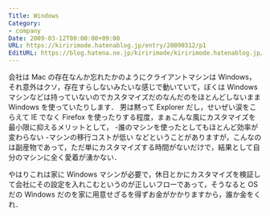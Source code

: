 ```yaml
---
Title: Windows
Category:
- company
Date: 2009-03-12T00:00:00+09:00
URL: https://kiririmode.hatenablog.jp/entry/20090312/p1
EditURL: https://blog.hatena.ne.jp/kiririmode/kiririmode.hatenablog.jp/atom/entry/8454420450078213370
---
```



会社は Mac の存在なんか忘れたかのようにクライアントマシンは Windows，それ意外はクソ，存在すらしないみたいな感じで動いていて，ぼくは Windows マシンなどは持っていないのでカスタマイズだのなんだのをほとんどしないまま Windows を使っていたりします．
男は黙って Explorer だし，せいぜい涙をこらえて IE でなく Firefox を使ったりする程度，まぁこんな風にカスタマイズを最小限に抑えるメリットとして，
-誰のマシンを使ったとしてもほとんど効率が変わらない
-マシンの移行コストが低い
などということがありますが，こんなのは副産物であって，ただ単にカスタマイズする時間がないだけで，結果として自分のマシンに全く愛着が湧かない．

やはりこれは家に Windows マシンが必要で，休日とかにカスタマイズを検証して会社にその設定を入れこむというのが正しいフローであって，そうなると OS だの Windows だのを家に用意せざるを得ずお金がかかりますから，誰か金をくれ．
